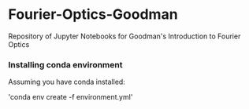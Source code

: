 # Fourier-Optics-Goodman
Repository of Jupyter Notebooks for Goodman's Introduction to Fourier Optics


### Installing conda environment
Assuming you have conda installed:

'conda env create -f environment.yml'
